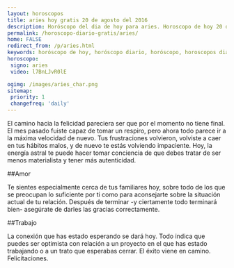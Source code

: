 ```yaml
---
layout: horoscopos
title: aries hoy gratis 20 de agosto del 2016 
description: Horóscopo del dia de hoy para aries. Horoscopo de hoy 20 de agosto del 2016. Las predicciones de amor, trabajo, vida personal gratis.
permalink: /horoscopo-diario-gratis/aries/
home: FALSE
redirect_from: /p/aries.html
keywords: horóscopo de hoy, horóscopo diario, horóscopo, horoscopos diarios gratis del dia de hoy, horóscopo diario gratis,horóscopo 2016, horóscopo esperanza gracia, horoscopo aries hoy, horoscop, horóscopos gratis, horoscopo aries, horoscopo aries 2016, Tarot, Astrologia, Zodíaco, aries, horoscopo gratis
horoscopo:
 signo: aries
 video: l7BnLJvR0lE

ogimg: /images/aries_char.png
sitemap:
 priority: 1
 changefreq: 'daily'
---
```



El camino hacia la felicidad pareciera ser que por el momento no tiene final. El mes pasado fuiste capaz de tomar un respiro, pero ahora todo parece ir a la máxima velocidad de nuevo. Tus frustraciones volvieron, volviste a caer en tus hábitos malos, y de nuevo te estás volviendo impaciente. Hoy, la energía astral te puede hacer tomar conciencia de que debes tratar de ser menos materialista y tener más autenticidad.

##Amor

Te sientes especialmente cerca de tus familiares hoy, sobre todo de los que se preocupan lo suficiente por ti como para aconsejarte sobre la situación actual de tu relación. Después de terminar -y ciertamente todo terminará bien- asegúrate de darles las gracias correctamente.

##Trabajo

La conexión que has estado esperando se dará hoy. Todo indica que puedes ser optimista con relación a un proyecto en el que has estado trabajando o a un trato que esperabas cerrar. El éxito viene en camino. Felicitaciones.